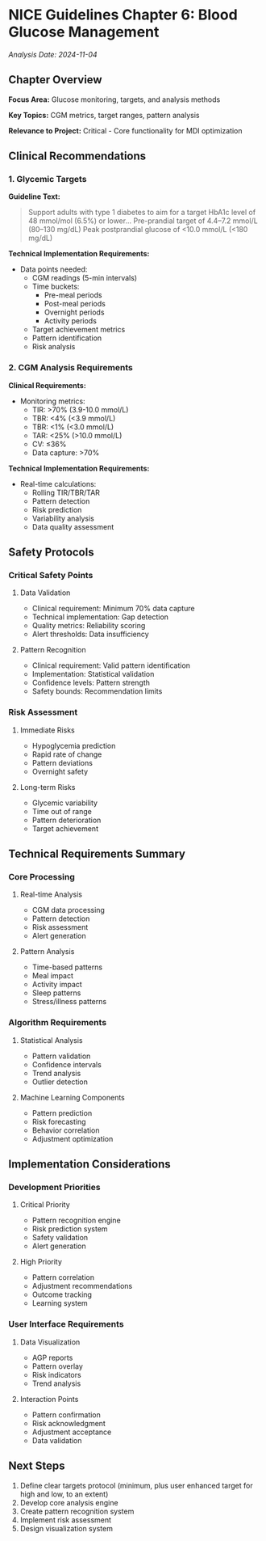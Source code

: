 # NICE Guidelines Chapter 6: Blood Glucose Management
*Analysis Date: 2024-11-04*

## Chapter Overview
**Focus Area:** Glucose monitoring, targets, and analysis methods

**Key Topics:** CGM metrics, target ranges, pattern analysis

**Relevance to Project:** Critical - Core functionality for MDI optimization

## Clinical Recommendations
### 1. Glycemic Targets
**Guideline Text:**
> Support adults with type 1 diabetes to aim for a target HbA1c level of 48 mmol/mol (6.5%) or lower...
> Pre-prandial target of 4.4–7.2 mmol/L (80–130 mg/dL)
> Peak postprandial glucose of <10.0 mmol/L (<180 mg/dL)

**Technical Implementation Requirements:**
- Data points needed:
  - CGM readings (5-min intervals)
  - Time buckets:
    - Pre-meal periods
    - Post-meal periods
    - Overnight periods
    - Activity periods
  - Target achievement metrics
  - Pattern identification
  - Risk analysis

### 2. CGM Analysis Requirements
**Clinical Requirements:**
- Monitoring metrics:
  - TIR: >70% (3.9-10.0 mmol/L)
  - TBR: <4% (<3.9 mmol/L)
  - TBR: <1% (<3.0 mmol/L)
  - TAR: <25% (>10.0 mmol/L)
  - CV: ≤36%
  - Data capture: >70%

**Technical Implementation Requirements:**
- Real-time calculations:
  - Rolling TIR/TBR/TAR
  - Pattern detection
  - Risk prediction
  - Variability analysis
  - Data quality assessment

## Safety Protocols
### Critical Safety Points
1. Data Validation
   - Clinical requirement: Minimum 70% data capture
   - Technical implementation: Gap detection
   - Quality metrics: Reliability scoring
   - Alert thresholds: Data insufficiency

2. Pattern Recognition
   - Clinical requirement: Valid pattern identification
   - Implementation: Statistical validation
   - Confidence levels: Pattern strength
   - Safety bounds: Recommendation limits

### Risk Assessment
1. Immediate Risks
   - Hypoglycemia prediction
   - Rapid rate of change
   - Pattern deviations
   - Overnight safety

2. Long-term Risks
   - Glycemic variability
   - Time out of range
   - Pattern deterioration
   - Target achievement

## Technical Requirements Summary
### Core Processing
1. Real-time Analysis
   - CGM data processing
   - Pattern detection
   - Risk assessment
   - Alert generation

2. Pattern Analysis
   - Time-based patterns
   - Meal impact
   - Activity impact
   - Sleep patterns
   - Stress/illness patterns

### Algorithm Requirements
1. Statistical Analysis
   - Pattern validation
   - Confidence intervals
   - Trend analysis
   - Outlier detection

2. Machine Learning Components
   - Pattern prediction
   - Risk forecasting
   - Behavior correlation
   - Adjustment optimization

## Implementation Considerations
### Development Priorities
1. Critical Priority
   - Pattern recognition engine
   - Risk prediction system
   - Safety validation
   - Alert generation

2. High Priority
   - Pattern correlation
   - Adjustment recommendations
   - Outcome tracking
   - Learning system

### User Interface Requirements
1. Data Visualization
   - AGP reports
   - Pattern overlay
   - Risk indicators
   - Trend analysis

2. Interaction Points
   - Pattern confirmation
   - Risk acknowledgment
   - Adjustment acceptance
   - Data validation

## Next Steps
1. Define clear targets protocol (minimum, plus user enhanced target for high and low, to an extent)
2. Develop core analysis engine
3. Create pattern recognition system
4. Implement risk assessment 
5. Design visualization system